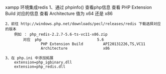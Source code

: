 xampp 环境集成redis
	1、通过 phpinfo() 查看php信息
		查看 PHP Extension Build 对应的信息
		查看 Architecture 值为 x64 还是 x86

	2、前往 http://windows.php.net/downloads/pecl/releases/redis 下载选择对应的版本
		例如 ： php_redis-2.2.7-5.6-ts-vc11-x86.zip 
			对应 	php							5.6  
					PHP Extension Build			API20131226,TS,VC11
					Architecture				x86

	3、在 php.ini 中添加拓展
		extension=php_igbinary.dll  
		extension=php_redis.dll 